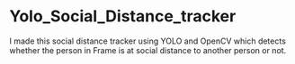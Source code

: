# Yolo_Social_Distance_tracker
I made this social distance tracker using YOLO and OpenCV which detects whether the person in Frame is at social distance to another person or not.
